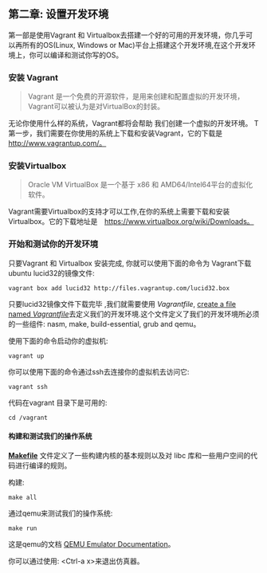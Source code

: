 ## 第二章: 设置开发环境

第一部是使用Vagrant 和 Virtualbox去搭建一个好的可用的开发环境，你几乎可以再所有的OS(Linux, Windows or Mac)平台上搭建这个开发环境,在这个开发环境上，你可以编译和测试你写的OS。

### 安装 Vagrant

> Vagrant 是一个免费的开源软件，是用来创建和配置虚拟的开发环境，Vagrant可以被认为是对VirtualBox的封装。

无论你使用什么样的系统，Vagrant都将会帮助 我们创建一个虚拟的开发环境。
T第一步，我们需要在你使用的系统上下载和安装Vagrant，它的下载是 http://www.vagrantup.com/。

### 安装Virtualbox

> Oracle VM VirtualBox 是一个基于 x86 和 AMD64/Intel64平台的虚拟化软件。

 Vagrant需要Virtualbox的支持才可以工作,在你的系统上需要下载和安装Virtualbox。它的下载地址是　https://www.virtualbox.org/wiki/Downloads。

### 开始和测试你的开发环境

只要Vagrant 和 Virtualbox 安装完成, 你就可以使用下面的命令为 Vagrant下载ubuntu lucid32的镜像文件:

```
vagrant box add lucid32 http://files.vagrantup.com/lucid32.box
```

只要lucid32镜像文件下载完毕 ,我们就需要使用 *Vagrantfile*, [create a file named *Vagrantfile*](https://github.com/zyfjeff/zyfos/tree/master/src/Vagrantfile)去定义我们的开发环境.这个文件定义了我们的开发环境所必须的一些组件: nasm, make, build-essential, grub and qemu。

使用下面的命令启动你的虚拟机:

```
vagrant up
```

你可以使用下面的命令通过ssh去连接你的虚拟机去访问它:

```
vagrant ssh
```

代码在vagrant 目录下是可用的:

```
cd /vagrant
```

#### 构建和测试我们的操作系统

[**Makefile**](https://github.com/zyfjeff/zyfos/tree/master/src/Makefile) 文件定义了一些构建内核的基本规则以及对 libc 库和一些用户空间的代码进行编译的规则。

构建:

```
make all
```

通过qemu来测试我们的操作系统:

```
make run
```

这是qemu的文档 [QEMU Emulator Documentation](http://wiki.qemu.org/download/qemu-doc.html)。

你可以通过使用: \<Ctrl-a x\>来退出仿真器。
